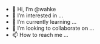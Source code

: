 - 👋 Hi, I’m @wahke
- 👀 I’m interested in ...
- 🌱 I’m currently learning ...
- 💞️ I’m looking to collaborate on ...
- 📫 How to reach me ...

<!---
wahke/wahke is a ✨ special ✨ repository because its `README.md` (this file) appears on your GitHub profile.
You can click the Preview link to take a look at your changes.
--->
